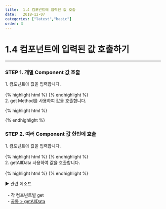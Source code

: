 ```yaml
---
title:  1.4 컴포넌트에 입력된 값 호출
date:   2018-12-07
categories: ["latest","basic"]
order: 3
---
```


1.4 컴포넌트에 입력된 값 호출하기
===

---

### STEP 1. 개별 Component 값 호출
<div>1. 컴포넌트에 값을 입력합니다.</div>
<br>
{% highlight html %}
<sbux-input id="sbIdx1" name="sbName1" uitype="text" init="input get"></sbux-input>
{% endhighlight %}

<div>2. get Method를 사용하여 값을 호출합니다.</div>

{% highlight html %}
<script>
    $(document).ready(function(){
        SBUxMethod.get('sbName1');
    });
</script>
{% endhighlight %}

### STEP 2. 여러 Component 값 한번에 호출
<div>1. 컴포넌트에 값을 입력합니다.</div>
<br>
{% highlight html %}
<sbux-input id="sbIdx1" name="sbName1" uitype="text" init="input get1"></sbux-input>
<sbux-input id="sbIdx2" name="sbName2" uitype="text" init="input get2"></sbux-input>
<sbux-input id="sbIdx3" name="sbName3" uitype="text" init="input get3"></sbux-input>
{% endhighlight %}

<div>2. getAllData 사용하여 값을 호출합니다.</div>
<br>
{% highlight html %}
<script>
    $(document).ready(function(){
        SBUxMethod.getAllData();
    });
</script>
{% endhighlight %}

<sbux-tabs id="explainTab" name="explainTab" uitype="normal" title-target-id-array="exTab1" 
           title-text-array="설명">
</sbux-tabs>
<div class="tab-content">
    <div id="exTab1">
        ▶ 관련 메소드<br><br>
        &nbsp;&nbsp;- 각 컴포넌트별 get<br>
        &nbsp;&nbsp;- <a href="https://softbowllab.github.io/sbux/method/latest/common.getAllData#common" target="_blank">공통 > getAllData</a><br>
    </div>
</div>